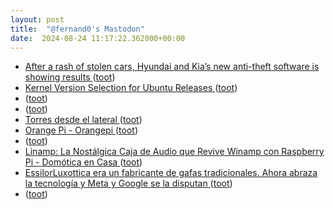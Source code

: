 ```yaml
---
layout: post
title:  "@fernand0's Mastodon"
date:  2024-08-24 11:17:22.362000+00:00
---
```

*  [After a rash of stolen cars, Hyundai and Kia’s new anti-theft software is showing results ](https://edition.cnn.com/2024/08/07/business/thieves-hyundai-kia-new-security-software/index.htm) ([toot](https://mastodon.social/@fernand0/113016716806329607))
*  [Kernel Version Selection for Ubuntu Releases ](https://discourse.ubuntu.com/t/kernel-version-selection-for-ubuntu-releases/47007?u=d0o) ([toot](https://mastodon.social/@fernand0/113016575565394309))
*  [ ](https://nixnet.social/users/sl1200) ([toot](https://mastodon.social/@fernand0/113016558243285973))
*  [ ](https://fe.disroot.org/users/linuxzx80) ([toot](https://mastodon.social/@fernand0/113016553241685883))
*  [Torres desde el lateral ](https://www.flickr.com/photos/fernand0/53933193225) ([toot](https://mastodon.social/@fernand0/113016455092759742))
*  [Orange Pi - Orangepi ](http://www.orangepi.org/html/hardWare/computerAndMicrocontrollers/details/Orange-Pi-5-Max.htm) ([toot](https://mastodon.social/@fernand0/113016196230414301))
*  [ ](https://mastodon.social/@pjorge) ([toot](https://mastodon.social/@fernand0/113015987906248689))
*  [Linamp: La Nostálgica Caja de Audio que Revive Winamp con Raspberry Pi - Domótica en Casa ](https://domoticaencasa.es/linamp-la-nostalgica-caja-de-audio-que-revive-winamp-con-raspberry-pi) ([toot](https://mastodon.social/@fernand0/113015986200987227))
*  [EssilorLuxottica era un fabricante de gafas tradicionales. Ahora abraza la tecnología y Meta y Google se la disputan ](https://www.xataka.com/wearables/essilorluxottica-era-fabricante-gafas-tradicionales-ahora-abraza-tecnologia-meta-google-se-disputa) ([toot](https://mastodon.social/@fernand0/113015766979691124))
*  [ ](https://nixnet.social/users/sl1200) ([toot](https://mastodon.social/@fernand0/113015738281420954))
